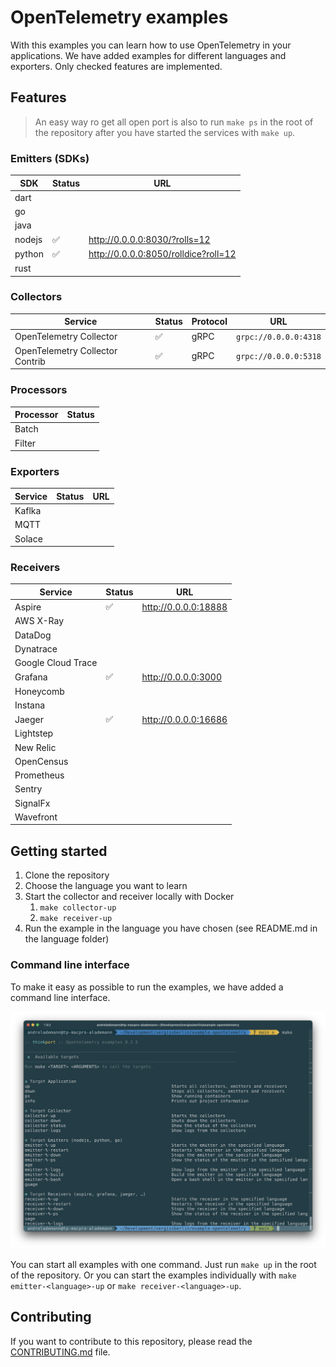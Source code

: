 # OpenTelemetry examples

With this examples you can learn how to use OpenTelemetry in your applications.
We have added examples for different languages and exporters.
Only checked features are implemented.

## Features

> An easy way ro get all open port is also to run `make ps` in the root of the repository after you have started the services with `make up`.

### Emitters (SDKs)

|  SDK   | Status |                  URL                   |
| ------ | ------ | -------------------------------------- |
| dart   |        |                                        |
| go     |        |                                        |
| java   |        |                                        |
| nodejs | ✅      | <http://0.0.0.0:8030/?rolls=12>        |
| python | ✅      | <http://0.0.0.0:8050/rolldice?roll=12> |
| rust   |        |                                        |

### Collectors

|             Service             | Status | Protocol |          URL          |
| ------------------------------- | ------ | -------- | --------------------- |
| OpenTelemetry Collector         | ✅      | gRPC     | `grpc://0.0.0.0:4318` |
| OpenTelemetry Collector Contrib | ✅      | gRPC     | `grpc://0.0.0.0:5318` |

### Processors

| Processor | Status |
| --------- | ------ |
| Batch     |        |
| Filter    |        |

### Exporters

| Service | Status | URL |
| ------- | ------ | --- |
| Kaflka  |        |     |
| MQTT    |        |     |
| Solace  |        |     |

### Receivers

|      Service       | Status |          URL           |
| ------------------ | ------ | ---------------------- |
| Aspire             | ✅      | <http://0.0.0.0:18888> |
| AWS X-Ray          |        |                        |
| DataDog            |        |                        |
| Dynatrace          |        |                        |
| Google Cloud Trace |        |                        |
| Grafana            | ✅      | <http://0.0.0.0:3000>  |
| Honeycomb          |        |                        |
| Instana            |        |                        |
| Jaeger             | ✅      | <http://0.0.0.0:16686> |
| Lightstep          |        |                        |
| New Relic          |        |                        |
| OpenCensus         |        |                        |
| Prometheus         |        |                        |
| Sentry             |        |                        |
| SignalFx           |        |                        |
| Wavefront          |        |                        |

## Getting started

1. Clone the repository
2. Choose the language you want to learn
3. Start the collector and receiver locally with Docker
    1. `make collector-up`
    2. `make receiver-up`
4. Run the example in the language you have chosen (see README.md in the language folder)

### Command line interface

To make it easy as possible to run the examples, we have added a command line interface.

![Command line interface with make](docs/cli.png)

You can start all examples with one command. Just run `make up` in the root of the repository. Or you can start the examples individually with `make emitter-<language>-up` or `make receiver-<language>-up`.

## Contributing

If you want to contribute to this repository, please read the [CONTRIBUTING.md](CONTRIBUTING.md) file.
